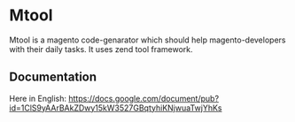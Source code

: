 Mtool
=======

Mtool is a magento code-genarator which should help magento-developers with their daily tasks. It uses zend tool framework.

Documentation
------------
Here in English: https://docs.google.com/document/pub?id=1ClS9yAArBAkZDwy15kW3527GBqtyhiKNjwuaTwjYhKs